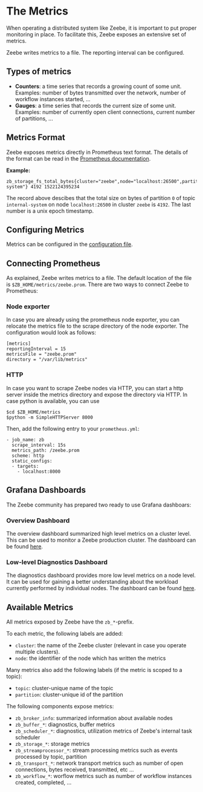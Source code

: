 # The Metrics

When operating a distributed system like Zeebe, it is important to put proper monitoring in place.
To facilitate this, Zeebe exposes an extensive set of metrics.

Zeebe writes metrics to a file. The reporting interval can be configured.

## Types of metrics

* **Counters**: a time series that records a growing count of some unit. Examples: number of bytes transmitted over the network, number of workflow instances started, ...
* **Gauges**: a time series that records the current size of some unit. Examples: number of currently open client connections, current number of partitions, ...

## Metrics Format

Zeebe exposes metrics directly in Prometheus text format.
The details of the format can be read in the [Prometheus documentation][prom-format].

**Example:**

```
zb_storage_fs_total_bytes{cluster="zeebe",node="localhost:26500",partition="0",topic="internal-system"} 4192 1522124395234
```

The record above descibes that the total size on bytes of partition `0` of topic `internal-system` on node `localhost:26500` in cluster `zeebe` is `4192`. The last number is a unix epoch timestamp.

## Configuring Metrics

Metrics can be configured in the [configuration file](operations/the-zeebecfgtoml-file.html#Metrics).

## Connecting Prometheus

As explained, Zeebe writes metrics to a file. The default location of the file is `$ZB_HOME/metrics/zeebe.prom`. There are two ways to connect Zeebe to Prometheus:

### Node exporter

In case you are already using the prometheus node exporter, you can relocate the metrics file to the scrape directory of the node exporter. The configuration would look as follows:

```
[metrics]
reportingInterval = 15
metricsFile = "zeebe.prom"
directory = "/var/lib/metrics"
```

### HTTP

In case you want to scrape Zeebe nodes via HTTP, you can start a http server inside the metrics directory and expose
the directory via HTTP. In case python is available, you can use

```
$cd $ZB_HOME/metrics
$python -m SimpleHTTPServer 8000
```

Then, add the following entry to your `prometheus.yml`:

```
- job_name: zb
  scrape_interval: 15s
  metrics_path: /zeebe.prom
  scheme: http
  static_configs:
  - targets:
    - localhost:8000
```

## Grafana Dashboards

The Zeebe community has prepared two ready to use Grafana dashboars:

### Overview Dashboard

The overview dashboard summarized high level metrics on a cluster level. This can be used to monitor a Zeebe production cluster. The dashboard can be found [here](https://grafana.com/dashboards/5237).

### Low-level Diagnostics Dashboard

The diagnostics dashboard provides more low level metrics on a node level. It can be used for gaining a better understanding about the workload currently performed by individual nodes. The dashboard can be found [here](https://grafana.com/dashboards/5210).

## Available Metrics

All metrics exposed by Zeebe have the `zb_*`-prefix.

To each metric, the following labels are added:

* `cluster`: the name of the Zeebe cluster (relevant in case you operate multiple clusters).
* `node`: the identifier of the node which has written the metrics

Many metrics also add the following labels (if the metric is scoped to a topic):

* `topic`: cluster-unique name of the topic
* `partition`: cluster-unique id of the partition

The following components expose metrics:

* `zb_broker_info`: summarized information about available nodes
* `zb_buffer_*`: diagnostics, buffer metrics
* `zb_scheduler_*`: diagnostics, utilization metrics of Zeebe's internal task scheduler
* `zb_storage_*`: storage metrics
* `zb_streamprocessor_*`: stream processing metrics such as events processed by topic, partition
* `zb_transport_*`: network transport metrics such as number of open connections, bytes received, transmitted, etc ...
* `zb_workflow_*`: worflow metrics such as number of workflow instances created, completed, ...

[prom-format]: https://prometheus.io/docs/instrumenting/exposition_formats/#text-format-details

